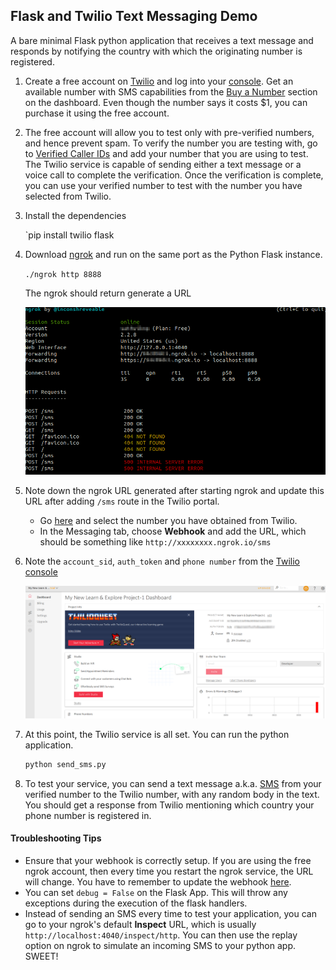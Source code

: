 ## Flask and Twilio Text Messaging Demo

A bare minimal Flask python application that receives a text message and responds by notifying the country with which the originating number is registered.

1. Create a free account on [Twilio](http://twilio.com/) and log into your [console](http://twilio.com/console). Get an available number with SMS capabilities from the [Buy a Number](https://www.twilio.com/console/phone-numbers/search) section on the dashboard. Even though the number says it costs $1, you can purchase it using the free account.

2. The free account will allow you to test only with pre-verified numbers, and hence prevent spam. To verify the number you are testing with, go to [Verified Caller IDs](https://www.twilio.com/console/phone-numbers/verified) and add your number that you are using to test. The Twilio service is capable of sending either a text message or a voice call to complete the verification. Once the verification is complete, you can use your verified number to test with the number you have selected from Twilio.

3. Install the dependencies 

   `pip install twilio flask

4. Download [ngrok](https://ngrok.com/download) and run on the same port as the Python Flask instance.

    `./ngrok http 8888` 

   The ngrok should return generate a URL

   ![alt text](https://raw.githubusercontent.com/electrowizard/twilio_app/master/img/ngrok_image.png)

5. Note down the ngrok URL generated after starting ngrok and update this URL after adding `/sms` route in the Twilio portal. 

   - Go [here](https://www.twilio.com/console/phone-numbers/incoming) and select the number you have obtained from Twilio. 
   - In the Messaging tab, choose **Webhook** and add the URL, which should be something like `http://xxxxxxxx.ngrok.io/sms`

6. Note the `account_sid`, `auth_token` and `phone number` from the [Twilio console](https://www.twilio.com/console)

   ![alt text](https://raw.githubusercontent.com/electrowizard/twilio_app/master/img/auth_image.png)

7. At this point, the Twilio service is all set. You can run the python application.

   ```bash
   python send_sms.py
   ```

8. To test your service, you can send a text message a.k.a. [SMS](https://en.wikipedia.org/wiki/SMS) from your verified number to the Twilio number, with any random body in the text. You should get a response from Twilio mentioning which country your phone number is registered in.



#### Troubleshooting Tips

- Ensure that your webhook is correctly setup. If you are using the free ngrok account, then every time you restart the ngrok service, the URL will change. You have to remember to update the webhook [here](https://www.twilio.com/console/phone-numbers/incoming).
- You can set `debug = False` on the Flask App. This will throw any exceptions during the execution of the flask handlers.
- Instead of sending an SMS every time to test your application, you can go to your ngrok's default **Inspect**  URL, which is usually `http://localhost:4040/inspect/http`. You can then use the replay option on ngrok to simulate an incoming SMS to your python app. SWEET!  